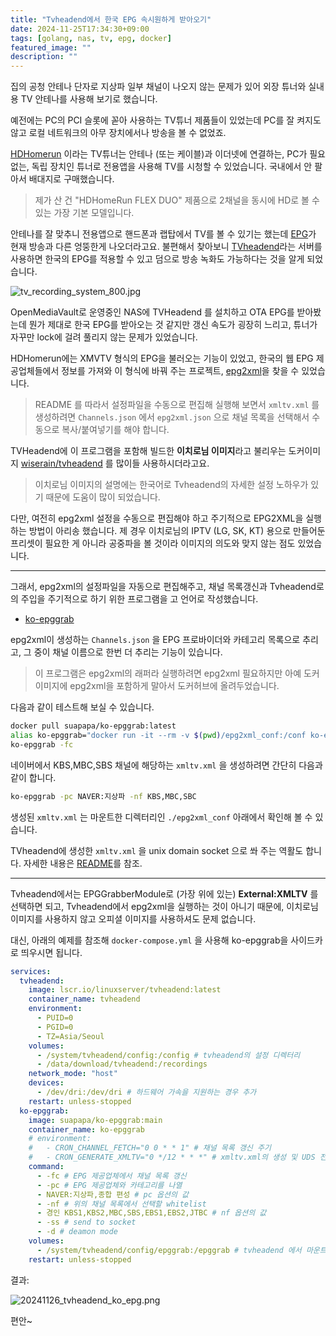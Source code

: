 ```yaml
---
title: "Tvheadend에서 한국 EPG 속시원하게 받아오기"
date: 2024-11-25T17:34:30+09:00
tags: [golang, nas, tv, epg, docker]
featured_image: ""
description: ""
---
```


집의 공청 안테나 단자로 지상파 일부 채널이 나오지 않는 문제가 있어
외장 튜너와 실내용 TV 안테나를 사용해 보기로 했습니다.

예전에는 PC의 PCI 슬롯에 꼳아 사용하는 TV튜너 제품들이 있었는데
PC를 잘 켜지도 않고 로컬 네트워크의 아무 장치에서나 방송을 볼 수 없었죠.

[HDHomerun](https://www.silicondust.com/hdhomerun/) 이라는 TV튜너는 안테나 (또는 케이블)과 이더넷에 연결하는,
PC가 필요없는, 독립 장치인 튜너로 전용앱을 사용해 TV를 시청할 수 있었습니다. 국내에서 안 팔아서 배대지로 구매했습니다.

> 제가 산 건 "HDHomeRun FLEX DUO" 제품으로 2채널을 동시에 HD로 볼 수 있는 가장 기본 모델입니다.

안테나를 잘 맞추니 전용앱으로 핸드폰과 랩탑에서 TV를 볼 수 있기는 했는데
[EPG](https://namu.wiki/w/%EC%A0%84%EC%9E%90%20%ED%94%84%EB%A1%9C%EA%B7%B8%EB%9E%A8%20%EC%95%88%EB%82%B4)가 현재 방송과 다른 엉뚱한게 나오더라고요.
불편해서 찾아보니 [TVheadend](https://tvheadend.org/)라는 서버를 사용하면 한국의 EPG를 적용할 수 있고
덤으로 방송 녹화도 가능하다는 것을 알게 되었습니다.

![tv_recording_system_800.jpg](https://homin.dev/asset/blog/img/tv_recording_system_800.jpg)

OpenMediaVault로 운영중인 NAS에 TVHeadend 를 설치하고 OTA EPG를 받아봤는데 뭔가 제대로 한국 EPG를 받아오는 것 같지만
갱신 속도가 굉장히 느리고, 튜너가 자꾸만 lock에 걸려 풀리지 않는 문제가 있었습니다.

HDHomerun에는 XMVTV 형식의 EPG을 불러오는 기능이 있었고, 한국의 웹 EPG 제공업체들에서 정보를 가져와 이 형식에 바꿔 주는 프로젝트,
[epg2xml](https://github.com/epg2xml/epg2xml)을 찾을 수 있었습니다.

> README 를 따라서 설정파일을 수동으로 편집해 실행해 보면서 `xmltv.xml` 를 생성하려면 `Channels.json` 에서 `epg2xml.json` 으로 
> 채널 목록을 선택해서 수동으로 복사/붙여넣기를 해야 합니다.

TVHeadend에 이 프로그램을 포함해 빌드한 **이치로님 이미지**라고 불리우는 도커이미지 [wiserain/tvheadend](https://hub.docker.com/r/wiserain/tvheadend)
를 많이들 사용하시더라고요.

> 이치로님 이미지의 설명에는 한국어로 Tvheadend의 자세한 설정 노하우가 있기 때문에 도움이 많이 되었습니다.

다만, 여전히 epg2xml 설정을 수동으로 편집해야 하고 주기적으로 EPG2XML을 실행하는 방법이 아리송 했습니다.
제 경우 이치로님의 IPTV (LG, SK, KT) 용으로 만들어둔 프리셋이 필요한 게 아니라 공중파을 볼 것이라 이미지의 의도와 맞지 않는 점도 있었습니다.

----

그래서, epg2xml의 설정파일을 자동으로 편집해주고, 채널 목록갱신과 Tvheadend로의 주입을 주기적으로 하기 위한 프로그램을 고 언어로 작성했습니다.

- [ko-epggrab](https://github.com/suapapa/ko-epggrab)

epg2xml이 생성하는 `Channels.json` 을 EPG 프로바이더와 카테고리 목록으로 추리고, 그 중이 채널 이름으로 한번 더 추리는 기능이 있습니다.

> 이 프로그램은 epg2xml의 래퍼라 실행하려면 epg2xml 필요하지만 아예 도커 이미지에 epg2xml을 포함하게 말아서 도커허브에 올려두었습니다.

다음과 같이 테스트해 보실 수 있습니다.

```sh
docker pull suapapa/ko-epggrab:latest
alias ko-epggrab="docker run -it --rm -v $(pwd)/epg2xml_conf:/conf ko-epggrab:latest"
ko-epggrab -fc
```

네이버에서 KBS,MBC,SBS 채널에 해당하는 `xmltv.xml` 을 생성하려면 간단히 다음과 같이 합니다.
```sh
ko-epggrab -pc NAVER:지상파 -nf KBS,MBC,SBC
```

생성된 `xmltv.xml` 는 마운트한 디렉터리인 `./epg2xml_conf` 아래에서 확인해 볼 수 있습니다.

TVheadend에 생성한 `xmltv.xml` 을 unix domain socket 으로 쏴 주는 역활도 합니다.
자세한 내용은 [README](https://github.com/suapapa/ko-epggrab/blob/main/README.md)를 참조.

----

Tvheadend에서는 EPGGrabberModule로 (가장 위에 있는) **External:XMLTV** 를 선택하면 되고, Tvheadend에서 epg2xml을 실행하는 것이 아니기 때문에,
이치로님 이미지를 사용하지 않고 오피셜 이미지를 사용하셔도 문제 없습니다.

대신, 아래의 예제를 참조해 `docker-compose.yml` 을 사용해 ko-epggrab을 사이드카로 띄우시면 됩니다.

```yaml
services:
  tvheadend:
    image: lscr.io/linuxserver/tvheadend:latest
    container_name: tvheadend
    environment:
      - PUID=0
      - PGID=0
      - TZ=Asia/Seoul
    volumes:
      - /system/tvheadend/config:/config # tvheadend의 설정 디렉터리
      - /data/download/tvheadend:/recordings
    network_mode: "host"
    devices:
      - /dev/dri:/dev/dri # 하드웨어 가속을 지원하는 경우 추가
    restart: unless-stopped
  ko-epggrab:
    image: suapapa/ko-epggrab:main
    container_name: ko-epggrab
    # environment:
    #   - CRON_CHANNEL_FETCH="0 0 * * 1" # 채널 목록 갱신 주기
    #   - CRON_GENERATE_XMLTV="0 */12 * * *" # xmltv.xml의 생성 및 UDS 전송 주기
    command:
      - -fc # EPG 제공업체에서 채널 목록 갱신
      - -pc # EPG 제공업체와 카테고리를 나열
      - NAVER:지상파,종합 편성 # pc 옵션의 값
      - -nf # 위의 채널 목록에서 선택할 whitelist
      - 경인 KBS1,KBS2,MBC,SBS,EBS1,EBS2,JTBC # nf 옵션의 값
      - -ss # send to socket
      - -d # deamon mode
    volumes:
      - /system/tvheadend/config/epggrab:/epggrab # tvheadend 에서 마운트한 설정디레터리와 base가 같아야 서로 통신 가능
    restart: unless-stopped
```

결과:

![20241126_tvheadend_ko_epg.png](https://homin.dev/asset/blog/img/20241126_tvheadend_ko_epg.png)

편안~